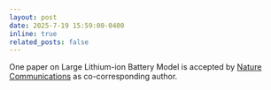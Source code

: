 ```yaml
---
layout: post
date: 2025-7-19 15:59:00-0400
inline: true
related_posts: false
---
```


One paper on Large Lithium-ion Battery Model is accepted by  <a href="https://www.nature.com/ncomms">Nature Communications</a> as co-corresponding author.
 